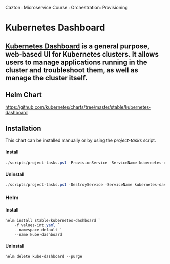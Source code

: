 Cazton : Microservice Course : Orchestration: Provisioning
# Kubernetes Dashboard

[Kubernetes Dashboard](https://github.com/grafana/grafana) is a general purpose, web-based UI for Kubernetes clusters. It allows users to manage applications running in the cluster and troubleshoot them, as well as manage the cluster itself.
---

## Helm Chart

https://github.com/kubernetes/charts/tree/master/stable/kubernetes-dashboard

## Installation 

This chart can be installed manually or by using the *project-tasks* script.

#### Install

```powershell
./scripts/project-tasks.ps1 -ProvisionService -ServiceName kubernetes-dashboard -Environment dev 
```

#### Uninstall

```powershell
./scripts/project-tasks.ps1 -DestroyService -ServiceName kubernetes-dashboard -Environment dev 
```

### Helm

#### Install

``` powershell
helm install stable/kubernetes-dashboard `
    -f values-int.yaml `
    --namespace default `
    --name kube-dashboard
```

#### Uninstall

``` powershell
helm delete kube-dashboard --purge
```
